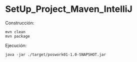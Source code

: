 # SetUp_Project_Maven_IntelliJ

Construcción:

~~~
mvn clean
mvn package
~~~

Ejecución:

~~~
java -jar ./target/poswork01-1.0-SNAPSHOT.jar
~~~
